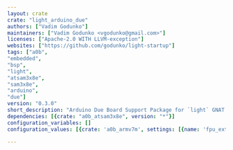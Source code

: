 ```yaml
---
layout: crate
crate: "light_arduino_due"
authors: ["Vadim Godunko"]
maintainers: ["Vadim Godunko <vgodunko@gmail.com>"]
licenses: ["Apache-2.0 WITH LLVM-exception"]
websites: ["https://github.com/godunko/light-startup"]
tags: ["a0b",
"embedded",
"bsp",
"light",
"atsam3x8e",
"sam3x8e",
"arduino",
"due"]
version: "0.3.0"
short_description: "Arduino Due Board Support Package for `light` GNAT Runtime"
dependencies: [{crate: "a0b_atsam3x8e", version: "*"}]
configuration_variables: []
configuration_values: [{crate: 'a0b_armv7m', settings: [{name: 'fpu_extension', value: "none"}]}]

---
```



